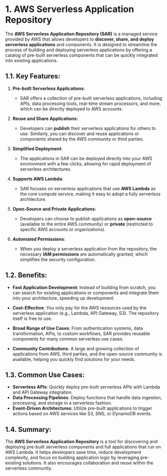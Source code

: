 # 1. AWS Serverless Application Repository

The **AWS Serverless Application Repository (SAR)** is a managed service provided by AWS that allows developers to **discover, share, and deploy serverless applications** and components. It is designed to streamline the process of building and deploying serverless applications by offering a catalog of pre-built serverless components that can be quickly integrated into existing applications.

## 1.1. Key Features:

1. **Pre-built Serverless Applications**:
   - SAR offers a collection of pre-built serverless applications, including APIs, data processing tools, real-time stream processors, and more, which can be directly deployed to AWS accounts.

2. **Reuse and Share Applications**:
   - Developers can **publish** their serverless applications for others to use. Similarly, you can discover and reuse applications or components shared by the AWS community or third parties.

3. **Simplified Deployment**:
   - The applications in SAR can be deployed directly into your AWS environment with a few clicks, allowing for rapid deployment of serverless architectures.
   
4. **Supports AWS Lambda**:
   - SAR focuses on serverless applications that use **AWS Lambda** as the core compute service, making it easy to adopt a fully serverless architecture.

5. **Open-Source and Private Applications**:
   - Developers can choose to publish applications as **open-source** (available to the entire AWS community) or **private** (restricted to specific AWS accounts or organizations).

6. **Automated Permissions**:
   - When you deploy a serverless application from the repository, the necessary **IAM permissions** are automatically granted, which simplifies the security configuration.

## 1.2. Benefits:

- **Fast Application Development**: Instead of building from scratch, you can search for existing applications or components and integrate them into your architecture, speeding up development.
  
- **Cost-Effective**: You only pay for the AWS resources used by the serverless application (e.g., Lambda, API Gateway, S3). The repository itself is free to use.

- **Broad Range of Use Cases**: From authentication systems, data transformation, APIs, to custom workflows, SAR provides reusable components for many common serverless use cases.

- **Community Contributions**: A large and growing collection of applications from AWS, third parties, and the open-source community is available, helping you quickly find solutions for your needs.

## 1.3. Common Use Cases:

- **Serverless APIs**: Quickly deploy pre-built serverless APIs with Lambda and API Gateway integration.
- **Data Processing Pipelines**: Deploy functions that handle data ingestion, processing, and storage in a serverless fashion.
- **Event-Driven Architectures**: Utilize pre-built applications to trigger actions based on AWS services like S3, SNS, or DynamoDB events.
  
## 1.4. Summary:

The **AWS Serverless Application Repository** is a tool for discovering and deploying pre-built serverless components and full applications that run on AWS Lambda. It helps developers save time, reduce development complexity, and focus on building application logic by leveraging pre-existing solutions. It also encourages collaboration and reuse within the serverless community.
